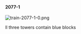 #### 2077-1
![train-2077-1-0.png](https://github.com/lil-lab/nlvr/raw/master/nlvr/train/images/44/train-2077-1-0.png "train-2077-1-0.png")

ll three towers contain blue blocks
